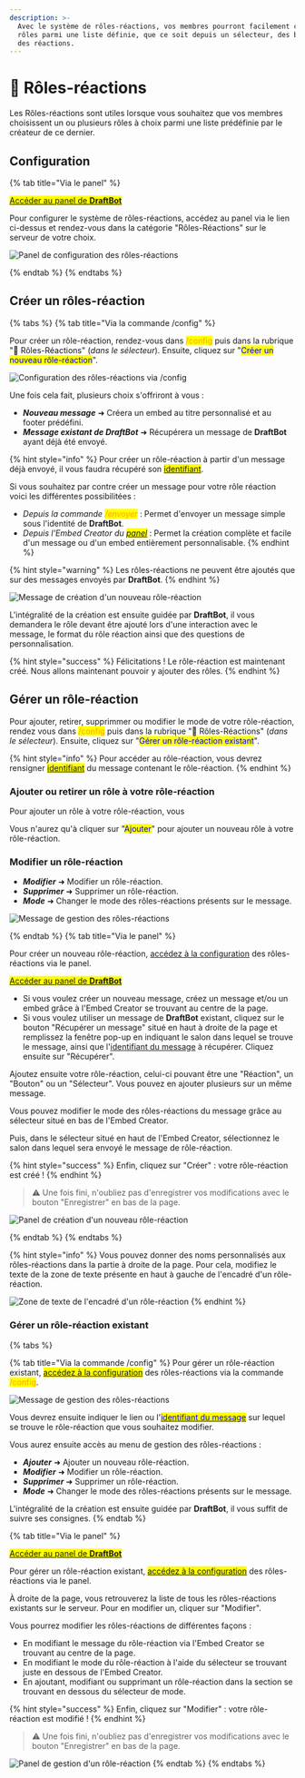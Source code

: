 ```yaml
---
description: >-
  Avec le système de rôles-réactions, vos membres pourront facilement choisir des
  rôles parmi une liste définie, que ce soit depuis un sélecteur, des boutons, ou
  des réactions.
---
```


# 🔘 Rôles-réactions

Les Rôles-réactions sont utiles lorsque vous souhaitez que vos membres choisissent un ou plusieurs rôles à choix parmi une liste prédéfinie par le créateur de ce dernier.  

## Configuration

{% tab title="Via le panel" %}

<mark style="color:blue;">[Accéder au panel de **DraftBot**](https://draftbot.fr/dashboard)</mark>

Pour configurer le système de rôles-réactions, accédez au panel via le lien ci-dessus et rendez-vous dans la catégorie "Rôles-Réactions" sur le serveur de votre choix.

![Panel de configuration des rôles-réactions](../.gitbook/assets/rolereact/dashboard.png)

{% endtab %}
{% endtabs %}

## Créer un rôles-réaction

{% tabs %}
{% tab title="Via la commande /config" %}

Pour créer un rôle-réaction, rendez-vous dans <mark style="color:orange;">/config</mark> puis dans la rubrique "🧿 Rôles-Réactions" (*dans le sélecteur*). Ensuite, cliquez sur "<mark style="color:blue;">Créer un nouveau rôle-réaction</mark>".

![Configuration des rôles-réactions via /config](../.gitbook/assets/rolereact/view.png)

Une fois cela fait, plusieurs choix s'offriront à vous :

* ***Nouveau message*** ➜ Créera un embed au titre personnalisé et au footer prédéfini.
* ***Message existant de DraftBot*** ➜ Récupérera un message de **DraftBot** ayant déjà été envoyé.

{% hint style="info" %}
Pour créer un rôle-réaction à partir d'un message déjà envoyé, il vous faudra récupéré son <mark style="color:blue;">[identifiant](https://docs.draftbot.fr/autres/recuperer-un-identifiant)</mark>.

Si vous souhaitez par contre créer un message pour votre rôle réaction voici les différentes possibilitées :

* *Depuis la commande <mark style="color:orange;">/envoyer</mark>* : Permet d'envoyer un message simple sous l'identité de **DraftBot**.
* *Depuis l'Embed Creator du <mark style="color:blue;">[panel](https://www.draftbot.fr/dashboard)</mark>* : Permet la création complète et facile d'un message ou d'un embed entièrement personnalisable.
{% endhint %}

{% hint style="warning" %}
Les rôles-réactions ne peuvent être ajoutés que sur des messages envoyés par **DraftBot**.
{% endhint %}

![Message de création d'un nouveau rôle-réaction](../.gitbook/assets/rolereact/question.png)


L'intégralité de la création est ensuite guidée par **DraftBot**, il vous demandera le rôle devant être ajouté lors d'une interaction avec le message, le format du rôle réaction ainsi que des questions de personnalisation.

{% hint style="success" %}
Félicitations ! Le rôle-réaction est maintenant créé. Nous allons maintenant pouvoir y ajouter des rôles.
{% endhint %}

## Gérer un rôle-réaction

Pour ajouter, retirer, supprimmer ou modifier le mode de votre rôle-réaction, rendez vous dans <mark style="color:orange;">/config</mark> puis dans la rubrique "🧿 Rôles-Réactions" (*dans le sélecteur*). Ensuite, cliquez sur "<mark style="color:blue;">Gérer un rôle-réaction existant</mark>".

{% hint style="info" %}
Pour accéder au rôle-réaction, vous devrez rensigner <mark style="color:blue;">[identifiant](https://docs.draftbot.fr/autres/recuperer-un-identifiant)</mark> du message contenant le rôle-réaction.
{% endhint %}

### Ajouter ou retirer un rôle à votre rôle-réaction

Pour ajouter un rôle à votre rôle-réaction, vous 

Vous n'aurez qu'à cliquer sur "<mark style="color:blue;">Ajouter</mark>" pour ajouter un nouveau rôle à votre rôle-réaction.

### Modifier un rôle-réaction

* ***Modifier*** ➜ Modifier un rôle-réaction.
* ***Supprimer*** ➜ Supprimer un rôle-réaction.
* ***Mode*** ➜ Changer le mode des rôles-réactions présents sur le message.



![Message de gestion des rôles-réactions](../.gitbook/assets/rolereact/gestion.png)

{% endtab %}
{% tab title="Via le panel" %}

Pour créer un nouveau rôle-réaction, [accédez à la configuration](#accéder-à-la-configuration) des rôles-réactions via le panel.

<mark style="color:blue;">[Accéder au panel de **DraftBot**](https://draftbot.fr/dashboard)</mark>

* Si vous voulez créer un nouveau message, créez un message et/ou un embed grâce à l'Embed Creator se trouvant au centre de la page.
* Si vous voulez utiliser un message de **DraftBot** existant, cliquez sur le bouton "Récupérer un message" situé en haut à droite de la page et remplissez la fenêtre pop-up en indiquant le salon dans lequel se trouve le message, ainsi que l'[identifiant du message](../autres/recuperer-un-identifiant.md#identifiant-dun-message) à récupérer. Cliquez ensuite sur "Récupérer".

Ajoutez ensuite votre rôle-réaction, celui-ci pouvant être une "Réaction", un "Bouton" ou un "Sélecteur". Vous pouvez en ajouter plusieurs sur un même message.

Vous pouvez modifier le mode des rôles-réactions du message grâce au sélecteur situé en bas de l'Embed Creator.

Puis, dans le sélecteur situé en haut de l'Embed Creator, sélectionnez le salon dans lequel sera envoyé le message de rôle-réaction.

{% hint style="success" %}
Enfin, cliquez sur "Créer" : votre rôle-réaction est créé !
{% endhint %}

> ⚠️ Une fois fini, n'oubliez pas d'enregistrer vos modifications avec le bouton "Enregistrer" en bas de la page.

![Panel de création d'un nouveau rôle-réaction](../.gitbook/assets/rolereact/dashboard_creation.png)

{% endtab %}
{% endtabs %}

{% hint style="info" %}
Vous pouvez donner des noms personnalisés aux rôles-réactions dans la partie à droite de la page. Pour cela, modifiez le texte de la zone de texte présente en haut à gauche de l'encadré d'un rôle-réaction.

![Zone de texte de l'encadré d'un rôle-réaction](../.gitbook/assets/rolereact/dashboard_rename_rolereact.png)
{% endhint %}




### Gérer un rôle-réaction existant
{% tabs %}

<!-- Depuis Discord -->
{% tab title="Via la commande /config" %}
Pour gérer un rôle-réaction existant, <mark style="color:orange;">[accédez à la configuration](#accéder-à-la-configuration)</mark> des rôles-réactions via la commande <mark style="color:orange;">/config</mark>.

![Message de gestion des rôles-réactions](../.gitbook/assets/rolereact/gestion.png)

Vous devrez ensuite indiquer le lien ou l'[<mark style="color:blue;">identifiant du message</mark>](../autres/recuperer-un-identifiant.md#identifiant-dun-message) sur lequel se trouve le rôle-réaction que vous souhaitez modifier.

Vous aurez ensuite accès au menu de gestion des rôles-réactions :
* ***Ajouter*** ➜ Ajouter un nouveau rôle-réaction.
* ***Modifier*** ➜ Modifier un rôle-réaction.
* ***Supprimer*** ➜ Supprimer un rôle-réaction.
* ***Mode*** ➜ Changer le mode des rôles-réactions présents sur le message.

L'intégralité de la création est ensuite guidée par **DraftBot**, il vous suffit de suivre ses consignes.
{% endtab %}

<!-- Depuis le panel web -->
{% tab title="Via le panel" %}

<mark style="color:blue;">[Accéder au panel de **DraftBot**](https://draftbot.fr/dashboard)</mark>

Pour gérer un rôle-réaction existant, <mark style="color:orange;">[accédez à la configuration](#accéder-à-la-configuration)</mark> des rôles-réactions via le panel.

À droite de la page, vous retrouverez la liste de tous les rôles-réactions existants sur le serveur. Pour en modifier un, cliquer sur "Modifier".

Vous pourrez modifier les rôles-réactions de différentes façons :
* En modifiant le message du rôle-réaction via l'Embed Creator se trouvant au centre de la page.
* En modifiant le mode du rôle-réaction à l'aide du sélecteur se trouvant juste en dessous de l'Embed Creator.
* En ajoutant, modifiant ou supprimant un rôle-réaction dans la section se trouvant en dessous du sélecteur de mode.

{% hint style="success" %}
Enfin, cliquez sur "Modifier" : votre rôle-réaction est modifié !
{% endhint %}

> ⚠️ Une fois fini, n'oubliez pas d'enregistrer vos modifications avec le bouton "Enregistrer" en bas de la page.

![Panel de gestion d'un rôle-réaction](../.gitbook/assets/rolereact/dashboard_gestion.png)
{% endtab %}
{% endtabs %}